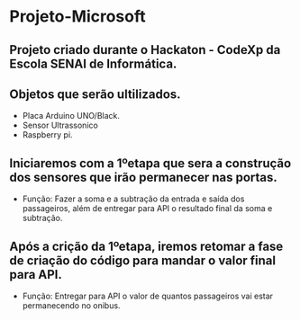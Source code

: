 # Projeto-Microsoft
## Projeto criado durante o Hackaton - CodeXp da Escola SENAI de Informática.
## Objetos que serão ultilizados.
 - Placa Arduino UNO/Black.
 - Sensor Ultrassonico
 - Raspberry pi.
## Iniciaremos com a 1ºetapa que sera a construção dos sensores que irão permanecer nas portas.
 - Função: Fazer a soma e a subtração da entrada e saída dos passageiros, além de entregar para API o resultado final da soma e subtração.
## Após a crição da 1ºetapa, iremos retomar a fase de criação do código para mandar o valor final para API.
 - Função: Entregar para API o valor de quantos passageiros vai estar permanecendo no onibus.
